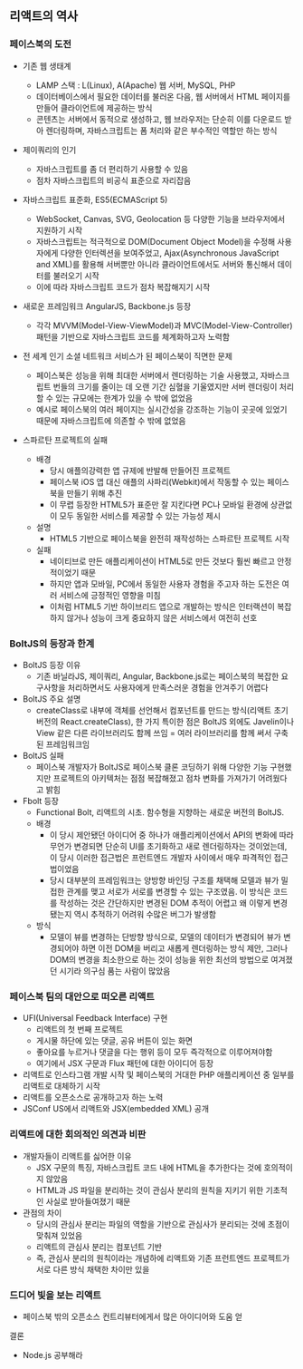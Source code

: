 ## 리액트의 역사

### 페이스북의 도전
- 기존 웹 생태계
	- LAMP 스택 : L(Linux), A(Apache) 웹 서버, MySQL, PHP
	- 데이터베이스에서 필요한 데이터를 불러온 다음, 웹 서버에서 HTML 페이지를 만들어 클라이언트에 제공하는 방식
	- 콘텐츠는 서버에서 동적으로 생성하고, 웹 브라우저는 단순히 이를 다운로드 받아 렌더링하며, 자바스크립트는 폼 처리와 같은 부수적인 역할만 하는 방식

-  제이쿼리의 인기
	- 자바스크립트를 좀 더 편리하기 사용할 수 있음
	- 점차 자바스크립트의 비공식 표준으로 자리잡음
- 자바스크립트 표준화, ES5(ECMAScript 5)
	- WebSocket, Canvas, SVG, Geolocation 등 다양한 기능을 브라우저에서 지원하기 시작
	- 자바스크립트는 적극적으로 DOM(Document Object Model)을 수정해 사용자에게 다양한 인터렉션을 보여주었고, Ajax(Asynchronous JavaScript and XML)를 활용해 서버뿐만 아니라 클라이언트에서도 서버와 통신해서 데이터를 불러오기 시작
	- 이에 따라 자바스크립트 코드가 점차 복잡해지기 시작
- 새로운 프레임워크 AngularJS, Backbone.js 등장
	- 각각 MVVM(Model-View-ViewModel)과 MVC(Model-View-Controller) 패턴을 기반으로 자바스크립트 코드를 체계화하고자 노력함
- 전 세계 인기 소셜 네트워크 서비스가 된 페이스북이 직면한 문제
	- 페이스북은 성능을 위해 최대한 서버에서 렌더링하는 기술 사용했고, 자바스크립트 번들의 크기를 줄이는 데 오랜 기간 심혈을 기울였지만 서버 렌더링이 처리할 수 있는 규모에는 한계가 있을 수 밖에 없었음
	- 예시로 페이스북의 여러 페이지는 실시간성을 강조하는 기능이 곳곳에 있었기 때문에 자바스크립트에 의존할 수 밖에 없었음
- 스파르탄 프로젝트의 실패
	- 배경
		- 당시 애플의강력한 앱 규제에 반발해 만들어진 프로젝트
		- 페이스북 iOS 앱 대신 애플의 사파리(Webkit)에서 작동할 수 있는 페이스북을 만들기 위해 추진
		- 이 무렵 등장한 HTML5가 표준만 잘 지킨다면 PC나 모바일 환경에 상관없이 모두 동일한 서비스를 제공할 수 있는 가능성 제시
	- 설명
		- HTML5 기반으로 페이스북을 완전히 재작성하는 스파르탄 프로젝트 시작
	- 실패
		- 네이티브로 만든 애플리케이션이 HTML5로 만든 것보다 훨씬 빠르고 안정적이었기 때문
		- 하지만 앱과 모바일, PC에서 동일한 사용자 경험을 주고자 하는 도전은 여러 서비스에 긍정적인 영향을 미침
		- 이처럼 HTML5 기반 하이브리드 앱으로 개발하는 방식은 인터랙션이 복잡하지 않거나 성능이 크게 중요하지 않은 서비스에서 여전히 선호

### BoltJS의 등장과 한계
- BoltJS 등장 이유
	- 기존 바닐라JS, 제이쿼리, Angular, Backbone.js로는 페이스북의 복잡한 요구사항을 처리하면서도 사용자에게 만족스러운 경험을 안겨주기 어렵다
- BoltJS 주요 설명
	- createClass로 내부에 객체를 선언해서 컴포넌트를 만드는 방식(리액트 초기 버전의 React.createClass), 한 가지 특이한 점은 BoltJS 외에도 Javelin이나 View 같은 다른 라이브러리도 함께 쓰임 = 여러 라이브러리를 함께 써서 구축된 프레임워크임
- BoltJS 실패 
	- 페이스북 개발자가 BoltJS로 페이스북 클론 코딩하기 위해 다양한 기능 구현했지만 프로젝트의 아키텍처는 점점 복잡해졌고 점차 변화를 가져가기 어려웠다고 밝힘
- Fbolt 등장
	- Functional Bolt, 리액트의 시초. 함수형을 지향하는 새로운 버전의 BoltJS.
	- 배경
		- 이 당시 제안됐던 아이디어 중 하나가 애플리케이션에서 API의 변화에 따라 무언가 변경되면 단순히 UI를 초기화하고 새로 렌더링하자는 것이었는데, 이 당시 이러한 접근법은 프런트엔드 개발자 사이에서 매우 파격적인 접근법이었음
		- 당시 대부분의 프레임워크는 양방향 바인딩 구조를 채택해 모델과 뷰가 밀접한 관계를 맺고 서로가 서로를 변경할 수 있는 구조였음. 이 방식은 코드를 작성하는 것은 간단하지만 변경된 DOM 추적이 어렵고 왜 이렇게 변경됐는지 역시 추적하기 어려워 수많은 버그가 발생함
	- 방식
		- 모델이 뷰를 변경하는 단방향 방식으로, 모델의 데이터가 변경되어 뷰가 변경되어야 하면 이전 DOM을 버리고 새롭게 렌더링하는 방식 제안, 그러나 DOM의 변경을 최소한으로 하는 것이 성능을 위한 최선의 방법으로 여겨졌던 시기라 의구심 품는 사람이 많았음

### 페이스북 팀의 대안으로 떠오른 리액트
- UFI(Universal Feedback Interface) 구현
	- 리액트의 첫 번째 프로젝트
	- 게시물 하단에 있는 댓글, 공유 버튼이 있는 화면
	- 좋아요를 누르거나 댓글을 다는 행위 등이 모두 즉각적으로 이루어져야함
	- 여기에서 JSX 구문과 Flux 패턴에 대한 아이디어 등장
- 리액트로 인스타그램 개발 시작 및 페이스북의 거대한 PHP 애플리케이션 중 일부를 리액트로 대체하기 시작
- 리액트를 오픈소스로 공개하고자 하는 노력
- JSConf US에서 리액트와 JSX(embedded XML) 공개


### 리액트에 대한 회의적인 의견과 비판
- 개발자들이 리액트를 싫어한 이유
	- JSX 구문의 특징, 자바스크립트 코드 내에 HTML을 추가한다는 것에 호의적이지 않았음
	- HTML과 JS 파일을 분리하는 것이 관심사 분리의 원칙을 지키기 위한 기초적인 사실로 받아들여졌기 때문
- 관점의 차이
	- 당시의 관심사 분리는 파일의 역할을 기반으로 관심사가 분리되는 것에 초점이 맞춰져 있었음
	- 리액트의 관심사 분리는 컴포넌트 기반
	- 즉, 관심사 분리의 원칙이라는 개념하에 리액트와 기존 프런트엔드 프로젝트가 서로 다른 방식 채택한 차이만 있을 

### 드디어 빛을 보는 리액트
- 페이스북 밖의 오픈소스 컨트리뷰터에게서 많은 아이디어와 도움 얻

결론
- Node.js 공부해라
